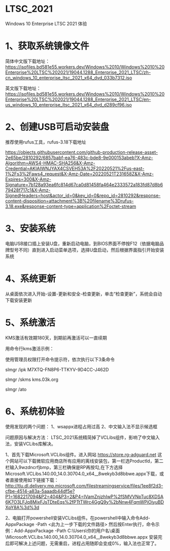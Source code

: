 # LTSC_2021
Windows 10 Enterprise LTSC 2021 体验

#  1、获取系统镜像文件
简体中文版下载地址：
https://isofiles.bd581e55.workers.dev/Windows%2010/Windows%2010%20Enterprise%20LTSC%202021/19044.1288_Enterprise_2021_LTSC/zh-cn_windows_10_enterprise_ltsc_2021_x64_dvd_033b7312.iso

英文版下载地址：
https://isofiles.bd581e55.workers.dev/Windows%2010/Windows%2010%20Enterprise%20LTSC%202021/19044.1288_Enterprise_2021_LTSC/en-us_windows_10_enterprise_ltsc_2021_x64_dvd_d289cf96.iso

# 2、创建USB可启动安装盘
推荐使用rufus工具，rufus-3.18下载地址

https://objects.githubusercontent.com/github-production-release-asset-2e65be/2810292/6857babf-ea76-483c-bde8-9e000153abeb?X-Amz-Algorithm=AWS4-HMAC-SHA256&X-Amz-Credential=AKIAIWNJYAX4CSVEH53A%2F20220521%2Fus-east-1%2Fs3%2Faws4_request&X-Amz-Date=20220521T231658Z&X-Amz-Expires=300&X-Amz-Signature=7b128a93ea6fc814d67ca0d81458fa464e2333572a183fd87d8b679428f717c1&X-Amz-SignedHeaders=host&actor_id=0&key_id=0&repo_id=2810292&response-content-disposition=attachment%3B%20filename%3Drufus-3.18.exe&response-content-type=application%2Foctet-stream

# 3、安装系统
电脑USB接口插上安装U盘，重新启动电脑，到BIOS界面不停按F12（依据电脑品牌型号不同）直到进入启动菜单选项，选择U盘启动，然后根据界面指引开始安装系统

# 4、系统更新
从桌面依次进入开始-设置-更新和安全-检查更新，单击“检查更新”，系统会自动下载安装更新

# 5、系统激活
KMS激活有效期180天，到期前再激活可以一直续期

用命令行kms激活示例：

使用管理员权限打开命令提示符，依次执行以下3条命令

slmgr /ipk M7XTQ-FN8P6-TTKYV-9D4CC-J462D 

slmgr /skms kms.03k.org 

slmgr /ato 

# 6、系统初体验

使用发现的两个问题：
1、wsappx进程占用过高 
2、中文输入法不显示候选框

问题原因与解决方法：
LTSC_2021系统精简掉了VCLibs组件，影响了中文输入法，安装VCLibs库解决。

1、首先下载Microsoft.VCLibs组件。进入网站 https://store.rg-adguard.net 这个网站可以下载微软应用商店所有应用的离线安装包，第一栏选ProductId，第二栏输入9wzdncrfjbmp，第三栏确保是RP再按勾,在下方选择Microsoft.VCLibs.140.00_14.0.30704.0_x64__8wekyb3d8bbwe.appx下载，或者直接使用如下链接下载：http://tlu.dl.delivery.mp.microsoft.com/filestreamingservice/files/1ee8f2d3-cfbe-4514-a83a-5aaadb44df5e?P1=1682217094&P2=404&P3=2&P4=IVamZnjzhIwP%2fSMVVNpTuc8XDSA6K7O3LFJq8MixFJsTDteEqs%2fPTtTWrc4GgQ9y%2bNnw4FqmWPiOiyuBDXpY8A%3d%3d

2、电脑打开powershell安装VCLibs组件。在powershell中输入命令Add-AppxPackage -Path <此为上一步下载的文件路径> 然后按Enter执行，命令示例：Add-AppxPackage -Path C:\Users\你的用户名\桌面\Microsoft.VCLibs.140.00_14.0.30704.0_x64__8wekyb3d8bbwe.appx 安装完后即可解决上述问题，无需重启，进程占用随即会变成0%，输入法也正常了。
